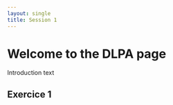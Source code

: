 ```yaml
---
layout: single
title: Session 1
---
```


# Welcome to the DLPA page

Introduction text

## Exercice 1